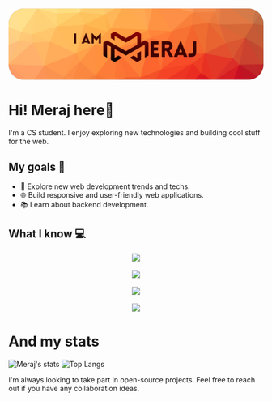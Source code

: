 <picture>
  <img alt="iameraj Banner" src="1700566042247.png">
</picture>

# Hi! Meraj here👋
I'm a CS student. I  enjoy exploring new technologies and building cool stuff for the web.

## My goals 🚀

- 🔭 Explore new web development trends and techs.
- 🌐 Build responsive and user-friendly web applications.
- 📚 Learn about backend development.

## What I know 💻 

<p align="center">
  <a href="https://skillicons.dev">
    <img src="https://skillicons.dev/icons?i=python,javascript,html,css" />
  </a>
</p>
<p align="center">
  <a href="https://skillicons.dev">
<img src="https://skillicons.dev/icons?i=django,nodejs,express,react" />
  </a>
</p>
<p align="center">
  <a href="https://skillicons.dev">
    <img src="https://skillicons.dev/icons?i=git,docker,vscode,nvim,mongodb,mysql" />
  </a>
</p>
<p align="center">
  <a href="https://skillicons.dev">
<img src="https://skillicons.dev/icons?i=" /> 
  </a>
</p>
 
# And my stats

![Meraj's stats](https://github-readme-stats.vercel.app/api?username=iameraj&show_icons=true&theme=gruvbox)
![Top Langs](https://github-readme-stats.vercel.app/api/top-langs/?username=iameraj&hide=c&theme=gruvbox)

I'm always looking to take part in open-source projects. Feel free to reach out if you have any collaboration ideas.
